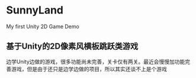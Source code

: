 # SunnyLand
My first Unity 2D Game Demo

## 基于Unity的2D像素风横板跳跃类游戏

边学Unity边做的游戏，很多功能尚未完善，关卡仅有两关。最近会慢慢加功能完善游戏，但是由于还只是边学边做的项目，所以其实还谈不上是个游戏
